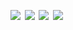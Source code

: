 <!-- <a href='https://www.linkedin.com/'><img src='assets/linkedin.svg' width='24%'/></a><a><img src='assets/none.png' width='1.33%'/></a><a href=''><img src='assets/linkedin.svg' width='24%'/></a><a><img src='assets/none.png' width='1.33%'/></a><a href=''><img src='assets/linkedin.svg' width='24%'/></a><a><img src='assets/none.png' width='1.33%'/></a><a href=''><img src='assets/linkedin.svg' width='24%'/></a> -->
<a href=''><img src='https://fakeimg.pl/280x355' width='24%'/></a><a><img src='assets/none.png' width='1.33%'/></a><a href=''><img src='https://fakeimg.pl/280x355' width='24%'/></a><a><img src='assets/none.png' width='1.33%'/></a><a href=''><img src='https://fakeimg.pl/280x355' width='24%'/></a><a><img src='assets/none.png' width='1.33%'/></a><a href=''><img src='https://fakeimg.pl/280x355' width='24%'/></a>